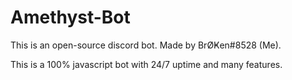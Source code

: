 # Amethyst-Bot

This is an open-source discord bot. Made by BrØҜen#8528 (Me).

This is a 100% javascript bot with 24/7 uptime and many features.
